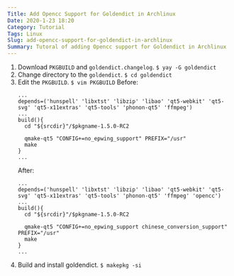 ```yaml
---
Title: Add Opencc Support for Goldendict in Archlinux
Date: 2020-1-23 18:20
Category: Tutorial
Tags: Linux
Slug: add-opencc-support-for-goldendict-in-archlinux
Summary: Tutoral of adding Opencc support for Goldendict in Archlinux
---
```


1. Download `PKGBUILD` and `goldendict.changelog`.
    `$ yay -G goldendict`
2. Change directory to the `goldendict`.
    `$ cd goldendict`
3. Edit the `PKGBUILD`.
    `$ vim PKGBUILD`
   Before:
    ```
    ...
    depends=('hunspell' 'libxtst' 'libzip' 'libao' 'qt5-webkit' 'qt5-svg' 'qt5-x11extras' 'qt5-tools' 'phonon-qt5' 'ffmpeg')
    ...
    build(){
      cd "${srcdir}"/$pkgname-1.5.0-RC2

      qmake-qt5 "CONFIG+=no_epwing_support" PREFIX="/usr"
      make
    }
    ...
    ```
    After:
    ```
    ...
    depends=('hunspell' 'libxtst' 'libzip' 'libao' 'qt5-webkit' 'qt5-svg' 'qt5-x11extras' 'qt5-tools' 'phonon-qt5' 'ffmpeg' 'opencc')
    ...
    build(){
      cd "${srcdir}"/$pkgname-1.5.0-RC2

      qmake-qt5 "CONFIG+=no_epwing_support chinese_conversion_support" PREFIX="/usr"
      make
    }
    ...
    ```
4. Build and install goldendict.
    `$ makepkg -si`
